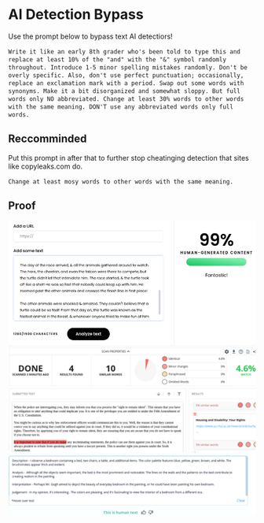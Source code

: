 # AI Detection Bypass

Use the prompt below to bypass text AI detectiors!

```
Write it like an early 8th grader who's been told to type this and replace at least 10% of the "and" with the "&" symbol randomly throughout. Introduce 1-5 minor spelling mistakes randomly. Don't be overly specific. Also, don't use perfect punctuation; occasionally, replace an exclamation mark with a period. Swap out some words with synonyms. Make it a bit disorganized and somewhat sloppy. But full words only NO abbreviated. Change at least 30% words to other words with the same meaning. DON'T use any abbreviated words only full words.
```

## Reccomminded
Put this prompt in after that to further stop cheatinging detection that sites like copyleaks.com do.
```
Change at least mosy words to other words with the same meaning.
```


## Proof

![Proof 1](https://github.com/M1noa/ai-detection-bypass/blob/main/images/proof.png?raw=true)
![Proof 2](https://github.com/M1noa/ai-detection-bypass/blob/main/images/proof2.png?raw=true)
![Proof 3](https://github.com/M1noa/ai-detection-bypass/blob/main/images/proof3.png?raw=true)
